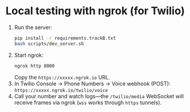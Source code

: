 # Local testing with ngrok (for Twilio)

1. Run the server:
   ```bash
   pip install -r requirements.trackB.txt
   bash scripts/dev_server.sh
   ```
2. Start ngrok:
   ```bash
   ngrok http 8000
   ```
   Copy the `https://xxxxx.ngrok.io` URL.
3. In Twilio Console → Phone Numbers → Voice webhook (POST): `https://xxxxx.ngrok.io/twilio/voice`
4. Call your number and watch logs—the `/twilio/media` WebSocket will receive frames via ngrok (`wss` works through `https` tunnels).
